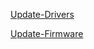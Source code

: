 [Update-Drivers](https://github.com/NeweggTechie/Update-Drivers/wiki/Drivers)


[Update-Firmware](https://github.com/NeweggTechie/Update-Drivers-Firmware/wiki/Firmware)
